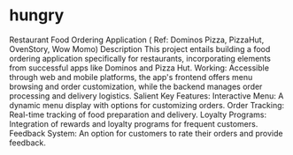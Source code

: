 # hungry
Restaurant Food Ordering Application ( Ref: Dominos Pizza, PizzaHut, OvenStory, Wow Momo)
Description
This project entails building a food ordering application specifically for
restaurants, incorporating elements from successful apps like Dominos and
Pizza Hut.
Working:
Accessible through web and mobile platforms, the app&#39;s frontend offers menu
browsing and order customization, while the backend manages order processing
and delivery logistics.
Salient Key Features:
Interactive Menu:
A dynamic menu display with options for customizing orders.
Order Tracking:
Real-time tracking of food preparation and delivery.
Loyalty Programs:
Integration of rewards and loyalty programs for frequent customers.
Feedback System:
An option for customers to rate their orders and provide feedback.
